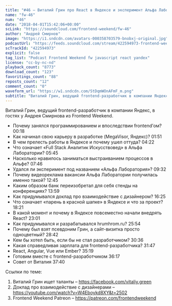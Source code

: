 ```yaml
---
title: "#46 – Виталий Грин про React в Яндексе и эксперимент Альфа Лаборатории"
name: "fw-46"
num: "46"
date: "2018-04-01T15:42:06+00:00"
scLink: "https://soundcloud.com/frontend-weekend/fw-46"
author: "Андрей Смирнов"
image: "https://i1.sndcdn.com/avatars-000358703579-bnobxj-original.jpg"
podcastUrl: "https://feeds.soundcloud.com/stream/422594973-frontend-weekend-fw-46.m4a"
scTrackId: "422594973"
explicit: false
tag_list: "Podcast Frontend Weekend fw javascript react yandex"
license: "cc-by-nc-nd"
playback_count: "8773"
download_count: "123"
favoritings_count: "88"
reposts_count: "12"
comment_count: "0"
waveform_url: "https://w1.sndcdn.com/StDqmWOnAFmF_m.png"
subtitle: "Виталий Грин, ведущий frontend-разработчик в компании Яндекс, в гостях у Андрея Смирнова из Frontend Weekend.  "
---
```


Виталий Грин, ведущий frontend-разработчик в компании Яндекс, в гостях у Андрея Смирнова из Frontend Weekend.

- Почему занялся программированием и впоследствии frontend’ом? <timecode sec="18">00:18</timecode>
- Как начинал свою карьеру в разработке (MegaVisor, Яндекс)? <timecode sec="111">01:51</timecode>
- В чем прелесть работы в Яндексе и почему ушел оттуда? <timecode sec="262">04:22</timecode>
- Что означает «Full Stack Аналитик Искусствовед» в Альфа Лаборатории? <timecode sec="345">05:45</timecode>
- Насколько нравилось заниматься выстраиванием процессов в Альфе? <timecode sec="466">07:46</timecode>
- Удался ли эксперимент под названием «Альфа Лаборатория»? <timecode sec="572">09:32</timecode>
- Почему видеореклама вакансии Альфа Лаборатории получилась именно такой? <timecode sec="765">12:45</timecode>
- Каким образом банк переизобретал для себя стенды на конференциях? <timecode sec="839">13:59</timecode>
- Как придумывался доклад про взаимодействие с дизайнером? <timecode sec="985">16:25</timecode>
- Что означает «парень в красной шапке» в Яндексе и что за проект? <timecode sec="1101">18:21</timecode>
- В какой момент и почему в Яндексе повсеместно начали внедрять React? <timecode sec="1381">23:01</timecode>
- Как придумывался и разрабатывался hrumhrom.ru? <timecode sec="1554">25:54</timecode>
- Почему был взят псевдоним Грин, а сайт-визитка просто одноцветный? <timecode sec="1722">28:42</timecode>
- Кем бы хотел быть, если бы не стал разработчиком? <timecode sec="1836">30:36</timecode>
- Какая справедливая зарплата для frontend-разработчика? <timecode sec="1907">31:47</timecode>
- React, Angular, Vue или Ember? <timecode sec="2119">35:19</timecode>
- Готовим вместе с frontend-разработчиком <timecode sec="2177">36:17</timecode>
- Совет от Виталия <timecode sec="2260">37:40</timecode>

Ссылки по теме:

1. Виталий Грин ищет таланты – https://facebook.com/vitaliy.green
2. Доклад про взаимодействие с дизайнерами – https://youtube.com/watch?v=W4Eboykd8XY&t=2502
3. Frontend Weekend Patreon – https://patreon.com/frontendweekend
